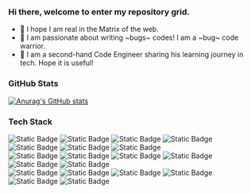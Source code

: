 <!-- Basic individual information and brief introduction -->
### Hi there, welcome to enter my repository grid.

- 👋 I hope I am real in the Matrix of the web.
- 🌱 I am passionate about writing ~bugs~ codes! I am  a ~bug~ code warrior.
- 💬 I am a second-hand Code Engineer sharing his learning journey in tech. Hope it is useful!

<!--
- 🔭 I’m currently working on ...
- 👯 I’m looking to collaborate on ...
- 🤔 I’m looking for help with ...
- 📫 How to reach me: ...
- 😄 Pronouns: ...
- ⚡ Fun fact: ...
-->

### GitHub Stats
<!-- GitHub Stats from https://github.com/anuraghazra/github-readme-stats -->
[![Anurag's GitHub stats](https://github-readme-stats.vercel.app/api?username=DaoChaShao&show_icons=true&theme=Synthwave)](https://github.com/anuraghazra/github-readme-stats)

### Tech Stack
![Static Badge](https://img.shields.io/badge/python-black?style=for-the-badge&logo=python&logoColor=white&color=%233776AB)
![Static Badge](https://img.shields.io/badge/c-black?style=for-the-badge&logo=c&logoColor=white&color=%23A8B9CC)
![Static Badge](https://img.shields.io/badge/javascript-black?style=for-the-badge&logo=javascript&logoColor=white&color=%23F7DF1E)
![Static Badge](https://img.shields.io/badge/css-black?style=for-the-badge&logo=css&logoColor=white&color=%23663399)
![Static Badge](https://img.shields.io/badge/postgresql-black?style=for-the-badge&logo=postgresql&logoColor=white&color=%234169E1)
![Static Badge](https://img.shields.io/badge/vue-black?style=for-the-badge&logo=vuedotjs&logoColor=white&color=%234FC08D)
![Static Badge](https://img.shields.io/badge/jetbrains-black?style=for-the-badge&logo=jetbrains&logoColor=white&color=%23000000)  
![Static Badge](https://img.shields.io/badge/git-black?style=for-the-badge&logo=git&logoColor=white&color=%23F05032)
![Static Badge](https://img.shields.io/badge/github-black?style=for-the-badge&logo=github&logoColor=white&color=%23181717)
![Static Badge](https://img.shields.io/badge/gitee-black?style=for-the-badge&logo=gitee&logoColor=white&color=%23C71D23)
![Static Badge](https://img.shields.io/badge/conventionalcommits-black?style=for-the-badge&logo=conventionalcommits&logoColor=white&color=%23FE5196)
![Static Badge](https://img.shields.io/badge/streamlit-black?style=for-the-badge&logo=streamlit&logoColor=white&color=%23FF4B4B)
![Static Badge](https://img.shields.io/badge/huggingface-black?style=for-the-badge&logo=huggingface&logoColor=white&color=%23FFD21E)  
![Static Badge](https://img.shields.io/badge/milvus-black?style=for-the-badge&logo=milvus&logoColor=white&color=%2300A1EA)
![Static Badge](https://img.shields.io/badge/redis-black?style=for-the-badge&logo=redis&logoColor=white&color=%23FF4438)
![Static Badge](https://img.shields.io/badge/sqlite-black?style=for-the-badge&logo=sqlite&logoColor=white&color=%23003B57)
![Static Badge](https://img.shields.io/badge/swift-black?style=for-the-badge&logo=swift&logoColor=white&color=%23F05138)
![Static Badge](https://img.shields.io/badge/langgraph-black?style=for-the-badge&logo=langgraph&color=%231C3C3C)
![Static Badge](https://img.shields.io/badge/django-black?style=for-the-badge&logo=django&color=%23092E20)

<!-- Youtube Videos from https://github.com/DenverCoder1/github-readme-youtube-cards -->
